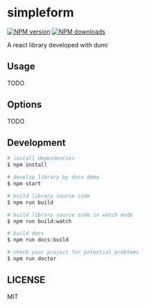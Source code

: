 # simpleform

[![NPM version](https://img.shields.io/npm/v/simpleform.svg?style=flat)](https://npmjs.org/package/simpleform)
[![NPM downloads](http://img.shields.io/npm/dm/simpleform.svg?style=flat)](https://npmjs.org/package/simpleform)

A react library developed with dumi

## Usage

TODO

## Options

TODO

## Development

```bash
# install dependencies
$ npm install

# develop library by docs demo
$ npm start

# build library source code
$ npm run build

# build library source code in watch mode
$ npm run build:watch

# build docs
$ npm run docs:build

# check your project for potential problems
$ npm run doctor
```

## LICENSE

MIT

